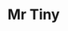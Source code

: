 ---
image_mobile: /assets/images/mr_tiny_legacy_mobile.png
accessibleDescription: Mr Tiny is a black and white domestic short hair cat.
title: Mr Tiny
visible: false
type: character
---